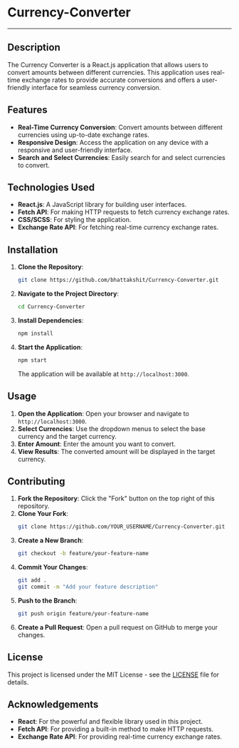 # Currency-Converter



---

## Description

The Currency Converter is a React.js application that allows users to convert amounts between different currencies. This application uses real-time exchange rates to provide accurate conversions and offers a user-friendly interface for seamless currency conversion.

## Features

- **Real-Time Currency Conversion**: Convert amounts between different currencies using up-to-date exchange rates.
- **Responsive Design**: Access the application on any device with a responsive and user-friendly interface.
- **Search and Select Currencies**: Easily search for and select currencies to convert.

## Technologies Used

- **React.js**: A JavaScript library for building user interfaces.
- **Fetch API**: For making HTTP requests to fetch currency exchange rates.
- **CSS/SCSS**: For styling the application.
- **Exchange Rate API**: For fetching real-time currency exchange rates.

## Installation

1. **Clone the Repository**:
   ```sh
   git clone https://github.com/bhattakshit/Currency-Converter.git
   ```

2. **Navigate to the Project Directory**:
   ```sh
   cd Currency-Converter
   ```

3. **Install Dependencies**:
   ```sh
   npm install
   ```

4. **Start the Application**:
   ```sh
   npm start
   ```
   The application will be available at `http://localhost:3000`.

## Usage

1. **Open the Application**: Open your browser and navigate to `http://localhost:3000`.
2. **Select Currencies**: Use the dropdown menus to select the base currency and the target currency.
3. **Enter Amount**: Enter the amount you want to convert.
4. **View Results**: The converted amount will be displayed in the target currency.

## Contributing

1. **Fork the Repository**: Click the "Fork" button on the top right of this repository.
2. **Clone Your Fork**:
   ```sh
   git clone https://github.com/YOUR_USERNAME/Currency-Converter.git
   ```
3. **Create a New Branch**:
   ```sh
   git checkout -b feature/your-feature-name
   ```
4. **Commit Your Changes**:
   ```sh
   git add .
   git commit -m "Add your feature description"
   ```
5. **Push to the Branch**:
   ```sh
   git push origin feature/your-feature-name
   ```
6. **Create a Pull Request**: Open a pull request on GitHub to merge your changes.

## License

This project is licensed under the MIT License - see the [LICENSE](LICENSE) file for details.

## Acknowledgements

- **React**: For the powerful and flexible library used in this project.
- **Fetch API**: For providing a built-in method to make HTTP requests.
- **Exchange Rate API**: For providing real-time currency exchange rates.
